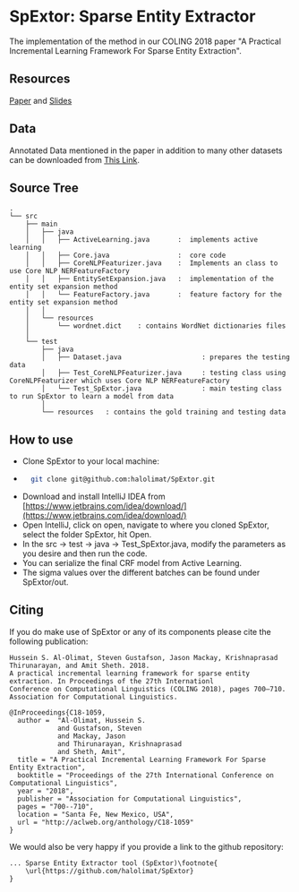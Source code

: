 # SpExtor: Sparse Entity Extractor

The implementation of the method in our COLING 2018 paper "A Practical Incremental Learning Framework For Sparse Entity Extraction".

## Resources
[Paper](http://aclweb.org/anthology/C18-1059) and [Slides](https://link.hussein.space/SpExtor-Slides)

## Data
Annotated Data mentioned in the paper in addition to many other datasets can be downloaded from [This Link](http://link.hussein.space/NERData).

## Source Tree

    .
    └── src
        ├── main  
        │   ├── java 
        │   │   ├── ActiveLearning.java       :  implements active learning
        │   │   ├── Core.java                 :  core code
        │   │   ├── CoreNLPFeaturizer.java    :  Implements an class to use Core NLP NERFeatureFactory
        │   │   ├── EntitySetExpansion.java   :  implementation of the entity set expansion method
        │   │   └── FeatureFactory.java       :  feature factory for the entity set expansion method
        │   │
        │   └── resources
        │       └── wordnet.dict    : contains WordNet dictionaries files
        │
        └── test 
            ├── java 
            │   ├── Dataset.java                    : prepares the testing data
            │   ├── Test_CoreNLPFeaturizer.java     : testing class using CoreNLPFeaturizer which uses Core NLP NERFeatureFactory
            │   └── Test_SpExtor.java               : main testing class to run SpExtor to learn a model from data
            │   
            └── resources   : contains the gold training and testing data

## How to use

- Clone SpExtor to your local machine:
- ```sh 
    git clone git@github.com:halolimat/SpExtor.git
    ```
- Download and install IntelliJ IDEA from [https://www.jetbrains.com/idea/download/](https://www.jetbrains.com/idea/download/)
- Open IntelliJ, click on open, navigate to where you cloned SpExtor, select the folder SpExtor, hit Open.
- In the src -> test -> java -> Test_SpExtor.java, modify the parameters as you desire and then run the code.
- You can serialize the final CRF model from Active Learning.
- The sigma values over the different batches can be found under SpExtor/out.

## Citing

If you do make use of SpExtor or any of its components please cite the following publication:

    Hussein S. Al-Olimat, Steven Gustafson, Jason Mackay, Krishnaprasad Thirunarayan, and Amit Sheth. 2018. 
    A practical incremental learning framework for sparse entity extraction. In Proceedings of the 27th Internationl
    Conference on Computational Linguistics (COLING 2018), pages 700–710. Association for Computational Linguistics.
    
    @InProceedings{C18-1059,
      author = 	"Al-Olimat, Hussein S.
                and Gustafson, Steven
                and Mackay, Jason
                and Thirunarayan, Krishnaprasad
                and Sheth, Amit",
      title = "A Practical Incremental Learning Framework For Sparse Entity Extraction",
      booktitle = "Proceedings of the 27th International Conference on Computational Linguistics",
      year = "2018",
      publisher = "Association for Computational Linguistics",
      pages = "700--710",
      location = "Santa Fe, New Mexico, USA",
      url = "http://aclweb.org/anthology/C18-1059"
    }


We would also be very happy if you provide a link to the github repository:

    ... Sparse Entity Extractor tool (SpExtor)\footnote{
        \url{https://github.com/halolimat/SpExtor}
    }
